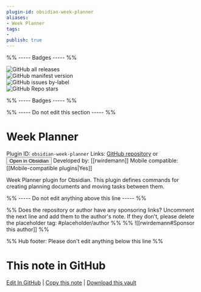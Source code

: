 ```yaml
---
plugin-id: obsidian-week-planner
aliases:
- Week Planner
tags: 
- 
publish: true
---
```


%% ----- Badges ----- %%

![GitHub all releases](https://img.shields.io/github/downloads/rwirdemann/obsidian-week-planner/total?color=573E7A&logo=github&style=for-the-badge)   
![GitHub manifest version](https://img.shields.io/github/manifest-json/v/rwirdemann/obsidian-week-planner?color=573E7A&logo=github&style=for-the-badge)   
![GitHub issues by-label](https://img.shields.io/github/issues/rwirdemann/obsidian-week-planner/help%20wanted?color=573E7A&logo=github&style=for-the-badge)   
![GitHub Repo stars](https://img.shields.io/github/stars/rwirdemann/obsidian-week-planner?color=573E7A&logo=github&style=for-the-badge)

%% ----- Badges ----- %%

%% ----- Do not edit this section ----- %%

# Week Planner

Plugin ID: `obsidian-week-planner`
Links: [GitHub repository](https://github.com/rwirdemann/obsidian-week-planner) or [<button id=HH>Open in Obsidian</button>](obsidian://show-plugin?id=obsidian-week-planner)
Developed by: [[rwirdemann]]
Mobile compatible: [[Mobile-compatible plugins|Yes]]

Week Planner plugin for Obsidian. This plugin defines commands for creating planning documents and moving tasks between them.

%% ----- Do not edit anything above this line ----- %% 

%% Does the repository or author have any sponsoring links? Uncomment the next line and add them to the author's note. If they don't, please delete the placeholder tag: #placeholder/author %%
%% ![[rwirdemann#Sponsor this author]] %%

%% Hub footer: Please don't edit anything below this line %%

# This note in GitHub

<span class="git-footer">[Edit In GitHub](https://github.dev/obsidian-community/obsidian-hub/blob/main/02%20-%20Community%20Expansions/02.05%20All%20Community%20Expansions/Plugins/obsidian-week-planner.md "git-hub-edit-note") | [Copy this note](https://raw.githubusercontent.com/obsidian-community/obsidian-hub/main/02%20-%20Community%20Expansions/02.05%20All%20Community%20Expansions/Plugins/obsidian-week-planner.md "git-hub-copy-note") | [Download this vault](https://github.com/obsidian-community/obsidian-hub/archive/refs/heads/main.zip "git-hub-download-vault") </span>

